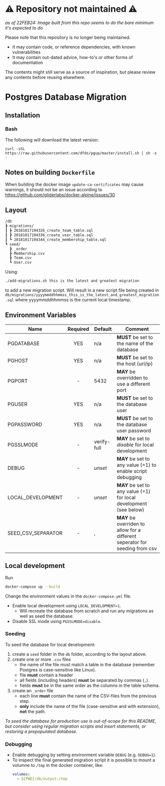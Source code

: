 # :warning: Repository not maintained :warning:

*as of 22FEB24: Image built from this repo seems to do the bare minimum it's expected to do*

Please note that this repository is no longer being maintained.

- It may contain code, or reference dependencies, with known vulnerabilities
- It may contain out-dated advice, how-to's or other forms of documentation

The contents might still serve as a source of inspiration, but please review any contents before reusing elsewhere.

# Postgres Database Migration

## Installation

### Bash

The following will download the latest version:

```
curl -sSL https://raw.githubusercontent.com/dfds/pgup/master/install.sh | sh -s -
```

## Notes on building `Dockerfile`

When building the docker image `update-ca-certificates` may cause warnings, it should not be an issue according to https://github.com/gliderlabs/docker-alpine/issues/30

## Layout

```bash
/db
┣ migrations/
┃ ┣ 20181017194326_create_team_table.sql
┃ ┣ 20181017194336_create_user_table.sql
┃ ┗ 20181017194344_create_membership_table.sql
┗ seed/
  ┣ _order
  ┣ Membership.csv
  ┣ Team.csv
  ┗ User.csv
```

Using:

```bash
./add-migrations.sh this is the latest and greatest migration
```

to add a new migration script. Will result in a new script file being created in `db/migrations/yyyymmddhhmmss_this_is_the_latest_and_greatest_migration.sql` where yyyymmddhhmmss is the current local timestamp.

## Environment Variables

| Name               | Required | Default     | Comment                                                                      |
| ------------------ | :------: | ----------- | ---------------------------------------------------------------------------- |
| PGDATABASE         |   YES    | n/a         | **MUST** be set to the name of the database                                  |
| PGHOST             |   YES    | n/a         | **MUST** be set to the host (url/ip)                                         |
| PGPORT             |    -     | 5432        | **MAY** be overridden to use a different port                                |
| PGUSER             |   YES    | n/a         | **MUST** be set to the database user                                         |
| PGPASSWORD         |   YES    | n/a         | **MUST** be set to the database user password                                |
| PGSSLMODE          |    -     | verify-full | **MAY** be set to _disable_ for local development                            |
| DEBUG              |    -     | _unset_     | **MAY** be set to any value (=1) to enable script debugging                  |
| LOCAL_DEVELOPMENT  |    -     | _unset_     | **MAY** be set to any value (=1) for local development (see below)           |
| SEED_CSV_SEPARATOR |    -     | ,           | **MAY** be overriden to allow for a different seperator for seeding from csv |

## Local development

Run

```bash
docker-compose up --build
```

Change the environment values in the `docker-compose.yml` file.

- Enable local development using `LOCAL_DEVELOPMENT=1`.
  - Will recreate the database from scratch and run any migrations as well as seed the database.
- Disable SSL mode using `PGSSLMODE=disable`.

### Seeding

To seed the database for local development:

1. create a `seed` folder in the `db` folder, according to the layout above.
1. create one or more `.csv` files
   - the name of the file must match a table in the database (remember Postgres is case-sensitive like Linux).
   - file **must** contain a header
   - all fields (including headers) **must** be separated by commas (`,`).
   - fields **must** be in the same order as the columns in the table schema.
1. create an `_order` file
   - each line **must** contain the name of the CSV-files from the previous step.
   - **only** include the name of the file (case-sensitive and with extension), **not** the path.

_To seed the database for production use is out-of-scope for this README, but consider using regular migration scripts and insert statements, or restoring a prepopulated database._

### Debugging

- Enable debugging by setting environment variable `DEBUG` (e.g. `DEBUG=1`).
- To inspect the final generated migration script it is possible to mount a volumne to `/tmp` in the docker container, like:
  ```yaml
  volumes:
    - ${PWD}/db/output:/tmp
  ```
